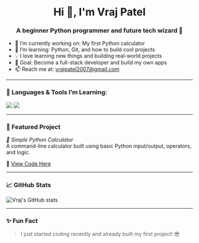 <h1 align="center">Hi 👋, I'm Vraj Patel</h1>
<h3 align="center">A beginner Python programmer and future tech wizard 🚀</h3>

- 🔭 I’m currently working on: My first Python calculator  
- 🌱 I’m learning: Python, Git, and how to build cool projects  
- 💡 I love learning new things and building real-world projects  
- 🎯 Goal: Become a full-stack developer and build my own apps  
- 📫 Reach me at: vrajpatel2007@gmail.com  

---

### 🧰 Languages & Tools I’m Learning:
<img src="https://img.shields.io/badge/-Python-3776AB?style=for-the-badge&logo=python&logoColor=white"/>
<img src="https://img.shields.io/badge/-GitHub-181717?style=for-the-badge&logo=github&logoColor=white"/>

---

### 📂 Featured Project
*🧮 Simple Python Calculator*  
A command-line calculator built using basic Python input/output, operators, and logic.

🔗 [View Code Here](https://github.com/vrajpatel2007/calculator-project)

---

### 📈 GitHub Stats

![Vraj's GitHub stats](https://github-readme-stats.vercel.app/api?username=vrajpatel2007&show_icons=true&theme=radical)

---

### ✨ Fun Fact
> I just started coding recently and already built my first project! 😎

